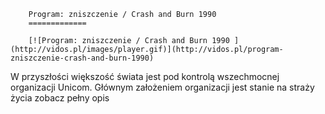
        Program: zniszczenie / Crash and Burn 1990 
        =============
        
        [![Program: zniszczenie / Crash and Burn 1990 ](http://vidos.pl/images/player.gif)](http://vidos.pl/program-zniszczenie-crash-and-burn-1990)
        
        
 W przyszłości większość świata jest pod kontrolą wszechmocnej organizacji Unicom. Głównym założeniem organizacji jest stanie na straży życia zobacz pełny opis
    